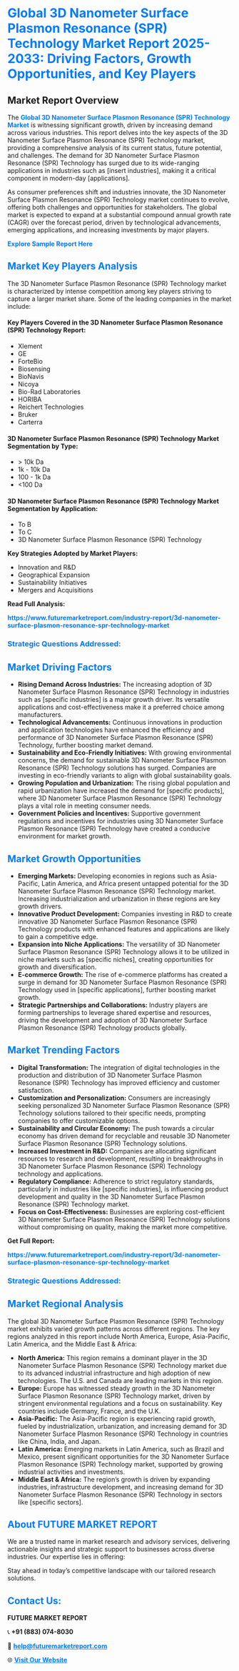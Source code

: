 <h1 style="color: #007BFF;">Global 3D Nanometer Surface Plasmon Resonance (SPR) Technology Market Report 2025-2033: Driving Factors, Growth Opportunities, and Key Players</h1>

<section id="overview">
<h2>Market Report Overview</h2>
<p>The <a href="https://www.futuremarketreport.com/industry-report/3d-nanometer-surface-plasmon-resonance-spr-technology-market" style="color: #007BFF; text-decoration: none;"><strong>Global 3D Nanometer Surface Plasmon Resonance (SPR) Technology Market</strong></a> is witnessing significant growth, driven by increasing demand across various industries. This report delves into the key aspects of the 3D Nanometer Surface Plasmon Resonance (SPR) Technology market, providing a comprehensive analysis of its current status, future potential, and challenges. The demand for 3D Nanometer Surface Plasmon Resonance (SPR) Technology has surged due to its wide-ranging applications in industries such as [insert industries], making it a critical component in modern-day [applications].</p>
<p>As consumer preferences shift and industries innovate, the 3D Nanometer Surface Plasmon Resonance (SPR) Technology market continues to evolve, offering both challenges and opportunities for stakeholders. The global market is expected to expand at a substantial compound annual growth rate (CAGR) over the forecast period, driven by technological advancements, emerging applications, and increasing investments by major players.</p>
</section>

<section id="overview">
<p><a href="https://www.futuremarketreport.com/request-sample/reportId=127587" style="color: #007BFF; text-decoration: none;"><strong>Explore Sample Report Here</strong></a></p>
</section>

<section id="key-players">
<h2 style="color: #007BFF;">Market Key Players Analysis</h2>
<p>The 3D Nanometer Surface Plasmon Resonance (SPR) Technology market is characterized by intense competition among key players striving to capture a larger market share. Some of the leading companies in the market include:</p>
<h4>Key Players Covered in the 3D Nanometer Surface Plasmon Resonance (SPR) Technology Report:</h4>
<ul><li>Xlement</li><li>GE</li><li>ForteBio</li><li>Biosensing</li><li>BioNavis</li><li>Nicoya</li><li>Bio-Rad Laboratories</li><li>HORIBA</li><li>Reichert Technologies</li><li>Bruker</li><li>Carterra</li></ul>
<h4>3D Nanometer Surface Plasmon Resonance (SPR) Technology Market Segmentation by Type:</h4>
<ul><li>&gt; 10k Da</li><li>1k - 10k Da</li><li>100 - 1k Da</li><li>&lt;100 Da</li></ul>

<h4>3D Nanometer Surface Plasmon Resonance (SPR) Technology Market Segmentation by Application:</h4>
<ul><li>To B</li><li>To C</li><li>3D Nanometer Surface Plasmon Resonance (SPR) Technology</li></ul>
<p><strong>Key Strategies Adopted by Market Players:</strong></p>
<ul>
<li>Innovation and R&D</li>
<li>Geographical Expansion</li>
<li>Sustainability Initiatives</li>
<li>Mergers and Acquisitions</li>
</ul>
</section>

<section>
<p><strong>Read Full Analysis: </strong></p><a href="https://www.futuremarketreport.com/industry-report/3d-nanometer-surface-plasmon-resonance-spr-technology-market" style="color: #007BFF; text-decoration: none;"><strong>https://www.futuremarketreport.com/industry-report/3d-nanometer-surface-plasmon-resonance-spr-technology-market</strong></a>
<h3 style="color: #007BFF;">Strategic Questions Addressed:</h3>
</section>

<section id="driving-factors">
<h2 style="color: #007BFF;">Market Driving Factors</h2>
<ul>
<li><strong>Rising Demand Across Industries:</strong> The increasing adoption of 3D Nanometer Surface Plasmon Resonance (SPR) Technology in industries such as [specific industries] is a major growth driver. Its versatile applications and cost-effectiveness make it a preferred choice among manufacturers.</li>
<li><strong>Technological Advancements:</strong> Continuous innovations in production and application technologies have enhanced the efficiency and performance of 3D Nanometer Surface Plasmon Resonance (SPR) Technology, further boosting market demand.</li>
<li><strong>Sustainability and Eco-Friendly Initiatives:</strong> With growing environmental concerns, the demand for sustainable 3D Nanometer Surface Plasmon Resonance (SPR) Technology solutions has surged. Companies are investing in eco-friendly variants to align with global sustainability goals.</li>
<li><strong>Growing Population and Urbanization:</strong> The rising global population and rapid urbanization have increased the demand for [specific products], where 3D Nanometer Surface Plasmon Resonance (SPR) Technology plays a vital role in meeting consumer needs.</li>
<li><strong>Government Policies and Incentives:</strong> Supportive government regulations and incentives for industries using 3D Nanometer Surface Plasmon Resonance (SPR) Technology have created a conducive environment for market growth.</li>
</ul>
</section>

<section id="growth-opportunities">
<h2 style="color: #007BFF;">Market Growth Opportunities</h2>
<ul>
<li><strong>Emerging Markets:</strong> Developing economies in regions such as Asia-Pacific, Latin America, and Africa present untapped potential for the 3D Nanometer Surface Plasmon Resonance (SPR) Technology market. Increasing industrialization and urbanization in these regions are key growth drivers.</li>
<li><strong>Innovative Product Development:</strong> Companies investing in R&D to create innovative 3D Nanometer Surface Plasmon Resonance (SPR) Technology products with enhanced features and applications are likely to gain a competitive edge.</li>
<li><strong>Expansion into Niche Applications:</strong> The versatility of 3D Nanometer Surface Plasmon Resonance (SPR) Technology allows it to be utilized in niche markets such as [specific niches], creating opportunities for growth and diversification.</li>
<li><strong>E-commerce Growth:</strong> The rise of e-commerce platforms has created a surge in demand for 3D Nanometer Surface Plasmon Resonance (SPR) Technology used in [specific applications], further boosting market growth.</li>
<li><strong>Strategic Partnerships and Collaborations:</strong> Industry players are forming partnerships to leverage shared expertise and resources, driving the development and adoption of 3D Nanometer Surface Plasmon Resonance (SPR) Technology products globally.</li>
</ul>
</section>

<section id="trending-factors">
<h2 style="color: #007BFF;">Market Trending Factors</h2>
<ul>
<li><strong>Digital Transformation:</strong> The integration of digital technologies in the production and distribution of 3D Nanometer Surface Plasmon Resonance (SPR) Technology has improved efficiency and customer satisfaction.</li>
<li><strong>Customization and Personalization:</strong> Consumers are increasingly seeking personalized 3D Nanometer Surface Plasmon Resonance (SPR) Technology solutions tailored to their specific needs, prompting companies to offer customizable options.</li>
<li><strong>Sustainability and Circular Economy:</strong> The push towards a circular economy has driven demand for recyclable and reusable 3D Nanometer Surface Plasmon Resonance (SPR) Technology solutions.</li>
<li><strong>Increased Investment in R&D:</strong> Companies are allocating significant resources to research and development, resulting in breakthroughs in 3D Nanometer Surface Plasmon Resonance (SPR) Technology technology and applications.</li>
<li><strong>Regulatory Compliance:</strong> Adherence to strict regulatory standards, particularly in industries like [specific industries], is influencing product development and quality in the 3D Nanometer Surface Plasmon Resonance (SPR) Technology market.</li>
<li><strong>Focus on Cost-Effectiveness:</strong> Businesses are exploring cost-efficient 3D Nanometer Surface Plasmon Resonance (SPR) Technology solutions without compromising on quality, making the market more competitive.</li>
</ul>
</section>

<section>
<p><strong>Get Full Report: </strong></p><a href="https://www.futuremarketreport.com/industry-report/3d-nanometer-surface-plasmon-resonance-spr-technology-market" style="color: #007BFF; text-decoration: none;"><strong>https://www.futuremarketreport.com/industry-report/3d-nanometer-surface-plasmon-resonance-spr-technology-market</strong></a>
<h3 style="color: #007BFF;">Strategic Questions Addressed:</h3>
</section>


<section id="regional-analysis">
<h2 style="color: #007BFF;">Market Regional Analysis</h2>
<p>The global 3D Nanometer Surface Plasmon Resonance (SPR) Technology market exhibits varied growth patterns across different regions. The key regions analyzed in this report include North America, Europe, Asia-Pacific, Latin America, and the Middle East & Africa:</p>
<ul>
<li><strong>North America:</strong> This region remains a dominant player in the 3D Nanometer Surface Plasmon Resonance (SPR) Technology market due to its advanced industrial infrastructure and high adoption of new technologies. The U.S. and Canada are leading markets in this region.</li>
<li><strong>Europe:</strong> Europe has witnessed steady growth in the 3D Nanometer Surface Plasmon Resonance (SPR) Technology market, driven by stringent environmental regulations and a focus on sustainability. Key countries include Germany, France, and the U.K.</li>
<li><strong>Asia-Pacific:</strong> The Asia-Pacific region is experiencing rapid growth, fueled by industrialization, urbanization, and increasing demand for 3D Nanometer Surface Plasmon Resonance (SPR) Technology in countries like China, India, and Japan.</li>
<li><strong>Latin America:</strong> Emerging markets in Latin America, such as Brazil and Mexico, present significant opportunities for the 3D Nanometer Surface Plasmon Resonance (SPR) Technology market, supported by growing industrial activities and investments.</li>
<li><strong>Middle East & Africa:</strong> The region’s growth is driven by expanding industries, infrastructure development, and increasing demand for 3D Nanometer Surface Plasmon Resonance (SPR) Technology in sectors like [specific sectors].</li>
</ul>
</section>

<footer>
<h2 style="color: #007BFF;">About FUTURE MARKET REPORT</h2>
<p>We are a trusted name in market research and advisory services, delivering actionable insights and strategic support to businesses across diverse industries. Our expertise lies in offering:</p>

<p>Stay ahead in today’s competitive landscape with our tailored research solutions.</p>

<h2 style="color: #007BFF;">Contact Us:</h2>
<p><strong>FUTURE MARKET REPORT</strong></p>
<p>📞 <strong>+91 (883) 074-8030</strong></p>
<p>📧 <strong><a href="mailto:help@futuremarketreport.com" style="color: #007BFF;">help@futuremarketreport.com</a></strong></p>
<p>🌐 <strong><a href="https://www.futuremarketreport.com/" style="color: #007BFF;">Visit Our Website</a></strong></p>
</footer>